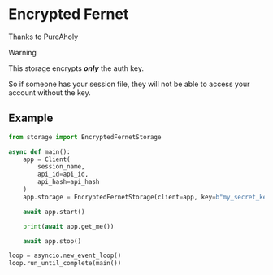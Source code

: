 # Encrypted Fernet

Thanks to PureAholy

> [!WARNING]
> This storage encrypts ***only*** the auth key.
> 
> So if someone has your session file, they will not be able to access your account without the key.

## Example

```python
from storage import EncryptedFernetStorage

async def main():
    app = Client(
        session_name,
        api_id=api_id,
        api_hash=api_hash
    )
    app.storage = EncryptedFernetStorage(client=app, key=b"my_secret_key")

    await app.start()

    print(await app.get_me())

    await app.stop()

loop = asyncio.new_event_loop()
loop.run_until_complete(main())
```
